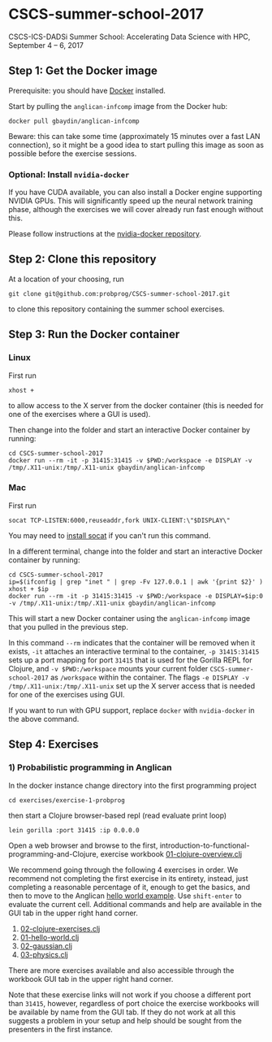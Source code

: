 # CSCS-summer-school-2017
CSCS-ICS-DADSi Summer School: Accelerating Data Science with HPC, September 4 – 6, 2017

## Step 1: Get the Docker image

Prerequisite: you should have [Docker](https://www.docker.com/) installed.

Start by pulling the `anglican-infcomp` image from the Docker hub:

```
docker pull gbaydin/anglican-infcomp
```

Beware: this can take some time (approximately 15 minutes over a fast LAN connection), so it might be a good idea to start pulling this image as soon as possible before the exercise sessions.


### Optional: Install `nvidia-docker`

If you have CUDA available, you can also install a Docker engine supporting NVIDIA GPUs. This will significantly speed up the neural network training phase, although the exercises we will cover already run fast enough without this.

Please follow instructions at the [nvidia-docker repository](https://github.com/NVIDIA/nvidia-docker).

## Step 2: Clone this repository

At a location of your choosing, run

```
git clone git@github.com:probprog/CSCS-summer-school-2017.git
```

to clone this repository containing the summer school exercises.

## Step 3: Run the Docker container

### Linux

First run

```
xhost +
```

to allow access to the X server from the docker container (this is needed for one of the exercises where a GUI is used).


Then change into the folder and start an interactive Docker container by running:

```
cd CSCS-summer-school-2017
docker run --rm -it -p 31415:31415 -v $PWD:/workspace -e DISPLAY -v /tmp/.X11-unix:/tmp/.X11-unix gbaydin/anglican-infcomp
```

### Mac

First run

```
socat TCP-LISTEN:6000,reuseaddr,fork UNIX-CLIENT:\"$DISPLAY\"
```

You may need to [install socat](http://macappstore.org/socat/) if you can't run this command.  

In a different terminal, change into the folder and start an interactive Docker container by running:

```
cd CSCS-summer-school-2017
ip=$(ifconfig | grep "inet " | grep -Fv 127.0.0.1 | awk '{print $2}' )
xhost + $ip
docker run --rm -it -p 31415:31415 -v $PWD:/workspace -e DISPLAY=$ip:0 -v /tmp/.X11-unix:/tmp/.X11-unix gbaydin/anglican-infcomp
```


This will start a new Docker container using the `anglican-infcomp` image that you pulled in the previous step.

In this command `--rm` indicates that the container will be removed when it exists, `-it` attaches an interactive terminal to the container, `-p 31415:31415` sets up a port mapping for port `31415` that is used for the Gorilla REPL for Clojure, and `-v $PWD:/workspace` mounts your current folder `CSCS-summer-school-2017` as `/workspace` within the container. The flags `-e DISPLAY -v /tmp/.X11-unix:/tmp/.X11-unix` set up the X server access that is needed for one of the exercises using GUI.

If you want to run with GPU support, replace `docker` with `nvidia-docker` in the above command.

## Step 4: Exercises

### 1) Probabilistic programming in Anglican

In the docker instance change directory into the first programming project

```
cd exercises/exercise-1-probprog
```

then start a Clojure browser-based repl (read evaluate print loop)

```
lein gorilla :port 31415 :ip 0.0.0.0
```

Open a web browser and browse to the first, introduction-to-functional-programming-and-Clojure, exercise workbook [01-clojure-overview.clj](http://0.0.0.0:31415/worksheet.html?filename=worksheets/intro-to-clojure/01-clojure-overview.clj)

We recommend going through the following 4 exercises in order.  We recommend not completing the first exercise in its entirety, instead, just completing a reasonable percentage of it, enough to get the basics, and then to move to the Anglican [hello world example](http://0.0.0.0:31415/worksheet.html?filename=worksheets/intro-to-anglican/01-hello-world.clj).  Use `shift-enter` to evaluate the current cell.  Additional commands and help are available in the GUI tab in the upper right hand corner.

  1. [02-clojure-exercises.clj](http://0.0.0.0:31415/worksheet.html?filename=worksheets/intro-to-clojure/02-clojure-exercises.clj)
  2. [01-hello-world.clj](http://0.0.0.0:31415/worksheet.html?filename=worksheets/intro-to-anglican/01-hello-world.clj)
  3. [02-gaussian.clj](http://0.0.0.0:31415/worksheet.html?filename=worksheets/intro-to-anglican/02-gaussian.clj)
  4. [03-physics.clj](http://0.0.0.0:31415/worksheet.html?filename=worksheets/intro-to-anglican/03-physics.clj)

There are more exercises available and also accessible through the workbook GUI tab in the upper right hand corner.  

Note that these exercise links will not work if you choose a different port than `31415`, however, regardless of port choice the exercise workbooks will be available by name from the GUI tab.  If they do not work at all this suggests a problem in your setup and help should be sought from the presenters in the first instance.  

